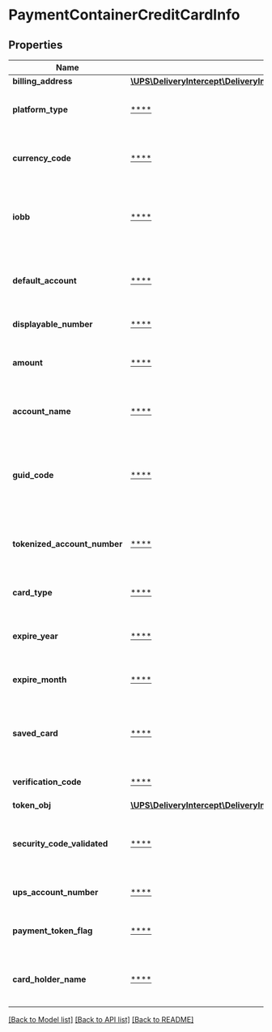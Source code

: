 # PaymentContainerCreditCardInfo

## Properties
Name | Type | Description | Notes
------------ | ------------- | ------------- | -------------
**billing_address** | [**\UPS\DeliveryIntercept\DeliveryIntercept\AddressInformation**](AddressInformation.md) |  | [optional] 
**platform_type** | [****](.md) | Platform type associated with the source application.   | VALUE  | DESCRIPTION                  | | :--    | :--                          | | AU     | M.UPS.COM                    | | GG    | UPSXMLONLINETOOLS            | | 72     | WEB-INTERNETBASEDAPPLICATION | | XK     | UPSMOBILEFORANDROID          | | XL     | UPSMOBILEFORIOS              |  | XM     | UPSSOCIALFACEBOOKCLIENT&#x3D;XM   | | [optional] 
**currency_code** | [****](.md) | Default value is “USD”. The currency code associated with the charges. | [optional] 
**iobb** | [****](.md) | Used on request only for non-authorized payment. Used for fraud checking/scoring.  | S.NO. | DESCRIPTION                                 | | :--:  | :--                                         | | 1     | iobb value is labeled “EMPTY”               | | 2     | tmid is populated with the Threat Metrix ID | | [optional] 
**default_account** | [****](.md) | Default value is FALSE. Indicator if this is the default payment in the user&#x27;s profile. | [optional] 
**displayable_number** | [****](.md) | Displayable account number. | [optional] 
**amount** | [****](.md) | The total transaction amount to authorize based on the charges. | [optional] 
**account_name** | [****](.md) | The account name associated with this payment. | [optional] 
**guid_code** | [****](.md) | The guid generated after the transaction payment authorization, acts as the authorization code. | [optional] 
**tokenized_account_number** | [****](.md) | The encrypted card account number. Request required for non-authorized cards | [optional] 
**card_type** | [****](.md) | The card type is required for non-authorized cards and new cards. | [optional] 
**expire_year** | [****](.md) | The card expiration date year. Format- YYYY | [optional] 
**expire_month** | [****](.md) | The card expiration date month. Format- MM | [optional] 
**saved_card** | [****](.md) | Default value is FALSE. Indicates if this is a new card and should be saved to the user&#x27;s profile. | 
**verification_code** | [****](.md) | The card specific certification / verification code. | [optional] 
**token_obj** | [**\UPS\DeliveryIntercept\DeliveryIntercept\PaymentContainerCreditCardInfoTokenObj**](PaymentContainerCreditCardInfoTokenObj.md) |  | [optional] 
**security_code_validated** | [****](.md) | Default value is TRUE. Indicates if the cvv verification code validation should be performed. | [optional] 
**ups_account_number** | [****](.md) | Account number associated with this card. | [optional] 
**payment_token_flag** | [****](.md) | Default value is FALSE. Payment token flag indicator. | [optional] 
**card_holder_name** | [****](.md) | Card account name used when saving a new card to the user&#x27;s profile. | [optional] 

[[Back to Model list]](../../README.md#documentation-for-models) [[Back to API list]](../../README.md#documentation-for-api-endpoints) [[Back to README]](../../README.md)

